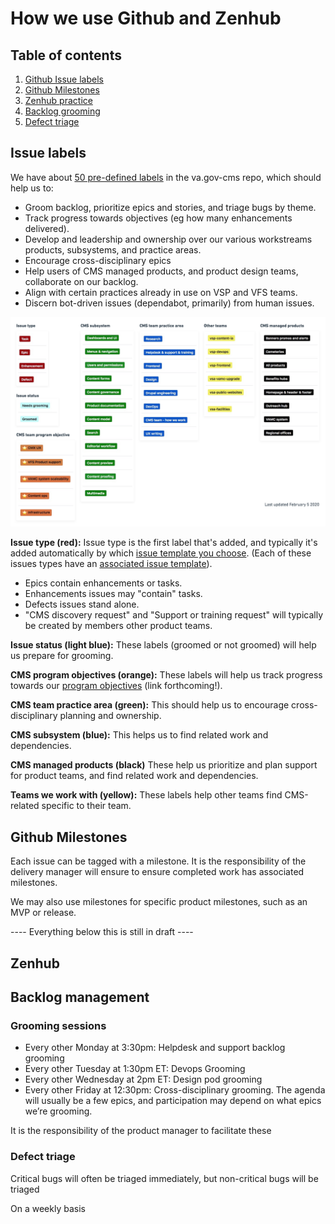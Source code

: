 # How we use Github and Zenhub

## Table of contents 

 1. [Github Issue labels](#labels)
 1. [Github Milestones](#milestones)  
 1. [Zenhub practice](#zenhub)
 1. [Backlog grooming](#grooming)
 1. [Defect triage](#defect-triage)

<a name="labels">

## Issue labels 

We have about [50 pre-defined labels](https://github.com/department-of-veterans-affairs/va.gov-cms/labels) in the va.gov-cms repo, which should help us to:

* Groom backlog, prioritize epics and stories, and triage bugs by theme.
* Track progress towards objectives (eg how many enhancements delivered). 
* Develop and leadership and ownership over our various workstreams products, subsystems, and practice areas. 
* Encourage cross-disciplinary epics
* Help users of CMS managed products, and product design teams, collaborate on our backlog. 
* Align with certain practices already in use on VSP and VFS teams. 
* Discern bot-driven issues (dependabot, primarily) from human issues.

![VA.gov CMS team github labels](vagov-cms-team-github-labels.png)


**Issue type (red):** Issue type is the first label that's added, and typically it's added automatically by which [issue template you choose](https://github.com/department-of-veterans-affairs/va.gov-cms/issues/new/choose). (Each of these issues types have an [associated issue template](https://github.com/department-of-veterans-affairs/va.gov-cms/tree/master/.github/ISSUE_TEMPLATE)). 

* Epics contain enhancements or tasks. 
* Enhancements issues may "contain" tasks.
* Defects issues stand alone.
* "CMS discovery request" and "Support or training request" will typically be created by members other product teams. 

**Issue status (light blue):** These labels (groomed or not groomed) will help us prepare for grooming. 

**CMS program objectives (orange):** These labels will help us track progress towards our [program objectives](#) (link forthcoming!). 

**CMS team practice area (green):** This should help us to encourage cross-disciplinary planning and ownership.

**CMS subsystem (blue):** This helps us to find related work and dependencies.

**CMS managed products (black)** These help us prioritize and plan support for product teams, and find related work and dependencies.

**Teams we work with (yellow):** These labels help other teams find CMS-related specific to their team. 

<a name="milestones">

 ## Github Milestones

Each issue can be tagged with a milestone.  It is the responsibility of the delivery manager will ensure to ensure completed work has associated milestones. 

We may also use milestones for specific product milestones, such as an MVP or release. 

<a name="milestones">


---- Everything below this is still in draft ----

## Zenhub





## Backlog management

### Grooming sessions

- Every other Monday at 3:30pm: Helpdesk and support backlog grooming 
- Every other Tuesday at 1:30pm ET: Devops Grooming 
- Every other Wednesday at 2pm ET: Design pod grooming 
- Every other Friday at 12:30pm: Cross-disciplinary grooming. The agenda will usually be a few epics, and participation may depend on what epics we’re grooming. 

It is the responsibility of the product manager to facilitate these 



### Defect triage

Critical bugs will often be triaged immediately, but non-critical bugs will be triaged 

On a weekly basis 

